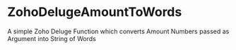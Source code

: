 # ZohoDelugeAmountToWords
 A simple Zoho Deluge Function which converts Amount Numbers passed as Argument into String of Words
